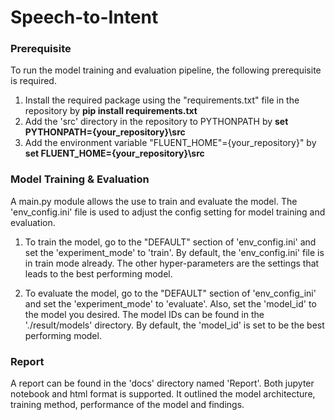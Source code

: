 # Speech-to-Intent

### Prerequisite
To run the model training and evaluation pipeline, the following prerequisite is required. 
1. Install the required package using the "requirements.txt" file in the repository by **pip install requirements.txt**
2. Add the 'src' directory in the repository to PYTHONPATH by **set PYTHONPATH={your_repository}\src**
3. Add the environment variable "FLUENT_HOME"={your_repository}" by **set FLUENT_HOME={your_repository}\src**

### Model Training & Evaluation
A main.py module allows the use to train and evaluate the model.
The 'env_config.ini' file is used to adjust the config setting for model training and evaluation.

1. To train the model, go to the "DEFAULT" section of 'env_config.ini' and set the 'experiment_mode' to 'train'.
By default, the 'env_config.ini' file is in train mode already.
The other hyper-parameters are the settings that leads to the best performing model. 

2. To evaluate the model, go to the "DEFAULT" section of 'env_config_ini' and set the 'experiment_mode' to 'evaluate'.
Also, set the 'model_id' to the model you desired. The model IDs can be found in the './result/models' directory.
By default, the 'model_id' is set to be the best performing model.

### Report
A report can be found in the 'docs' directory named 'Report'.
Both jupyter notebook and html format is supported.
It outlined the model architecture, training method, performance of the model and findings.